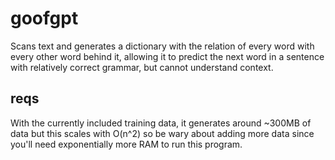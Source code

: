 # goofgpt
Scans text and generates a dictionary with the relation of every word with every other word behind it, allowing it to predict the next word in a sentence with relatively correct grammar, but cannot understand context.

## reqs
With the currently included training data, it generates around ~300MB of data but this scales with O(n^2) so be wary about adding more data since you'll need exponentially more RAM to run this program.

